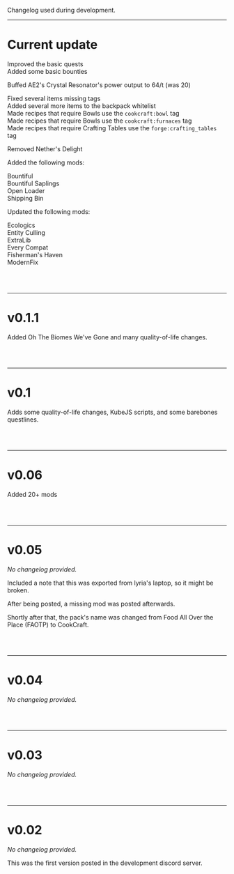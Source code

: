 Changelog used during development.

--------------------------------------------------

# Current update

Improved the basic quests<br />
Added some basic bounties

Buffed AE2's Crystal Resonator's power output to 64/t (was 20)

Fixed several items missing tags<br />
Added several more items to the backpack whitelist<br />
Made recipes that require Bowls use the `cookcraft:bowl` tag<br />
Made recipes that require Bowls use the `cookcraft:furnaces` tag<br />
Made recipes that require Crafting Tables use the `forge:crafting_tables` tag



Removed Nether's Delight



Added the following mods:

Bountiful<br />
Bountiful Saplings<br />
Open Loader<br />
Shipping Bin


Updated the following mods:

Ecologics<br />
Entity Culling<br />
ExtraLib<br />
Every Compat<br />
Fisherman's Haven<br />
ModernFix


<br /> <br />

--------------------------------------------------
# v0.1.1

Added Oh The Biomes We've Gone and many quality-of-life changes.


<br /> <br />

--------------------------------------------------
# v0.1

Adds some quality-of-life changes, KubeJS scripts, and some barebones questlines.


<br /> <br />

--------------------------------------------------
# v0.06

Added 20+ mods


<br /> <br />

--------------------------------------------------
# v0.05

*No changelog provided.*

Included a note that this was exported from lyria's laptop, so it might be broken.

After being posted, a missing mod was posted afterwards.

Shortly after that, the pack's name was changed from Food All Over the Place (FAOTP) to CookCraft.


<br /> <br />

--------------------------------------------------
# v0.04

*No changelog provided.*


<br /> <br />

--------------------------------------------------
# v0.03

*No changelog provided.*


<br /> <br />

--------------------------------------------------
# v0.02

*No changelog provided.*

This was the first version posted in the development discord server.